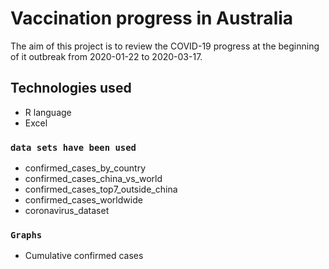 # Vaccination progress in Australia

The aim of this project is to review the COVID-19 progress at the beginning of it outbreak from 2020-01-22 to 2020-03-17. 

## Technologies used

* R language
* Excel

### `data sets have been used`

* confirmed_cases_by_country
* confirmed_cases_china_vs_world
* confirmed_cases_top7_outside_china
* confirmed_cases_worldwide
* coronavirus_dataset


### `Graphs`

* Cumulative confirmed cases
